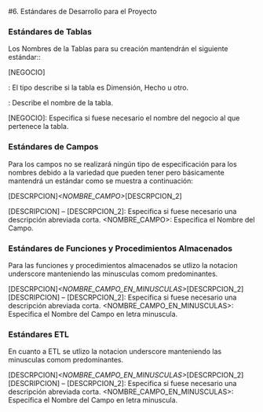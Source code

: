 #6. Estándares de Desarrollo para el Proyecto
### Estándares de Tablas
Los Nombres de la Tablas para su creación mantendrán el siguiente estándar::

<TIPO>_<NOMBRE>_[NEGOCIO]

<TIPO>: El tipo describe si la tabla es Dimensión, Hecho u otro.

<NOMBRE>: Describe el nombre de la tabla.

[NEGOCIO]: Especifica si fuese necesario el nombre del negocio al que pertenece la tabla.

### Estándares de Campos
Para los campos no se realizará ningún tipo de especificación para los nombres debido a la variedad que pueden tener pero básicamente mantendrá un estándar como se muestra a continuación:
 
[DESCRPCION]_<NOMBRE_CAMPO>_[DESCRPCION_2]

[DESCRIPCION] – [DESCRPCION_2]: Especifica si fuese necesario una descripción abreviada corta.
<NOMBRE_CAMPO>: Especifica el Nombre del Campo.

### Estándares de Funciones y Procedimientos Almacenados
Para las funciones y procedimientos almacenados se utlizo la notacion underscore manteniendo las minusculas comom predominantes.

[DESCRPCION]_<NOMBRE_CAMPO_EN_MINUSCULAS>_[DESCRPCION_2]
[DESCRIPCION] – [DESCRPCION_2]: Especifica si fuese necesario una descripción abreviada corta.
<NOMBRE_CAMPO_EN_MINUSCULAS>: Especifica el Nombre del Campo en letra minuscula.

### Estándares ETL
En cuanto a ETL se utlizo la notacion underscore manteniendo las minusculas comom predominantes.

[DESCRPCION]_<NOMBRE_CAMPO_EN_MINUSCULAS>_[DESCRPCION_2]
[DESCRIPCION] – [DESCRPCION_2]: Especifica si fuese necesario una descripción abreviada corta.
<NOMBRE_CAMPO_EN_MINUSCULAS>: Especifica el Nombre del Campo en letra minuscula.
